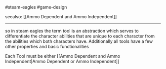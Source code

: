 #steam-eagles #game-design 


seealso: [[Ammo Dependent and Ammo Independent]]

----

so in steam eagles the term tool is an abstraction which serves to differentiate the character abilities that are unique to each character from the abilities which both characters have.  Additionally all tools have a few other properties and basic functionalities

Each Tool must be either [[Ammo Dependent and Ammo Independent|Ammo Dependent or Ammo Independent]]

